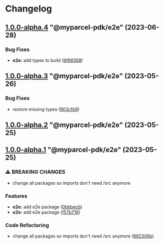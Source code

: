 # Changelog

<!-- MONODEPLOY:BELOW -->

## [1.0.0-alpha.4](https://github/myparcelnl/js-pdk/compare/@myparcel-pdk/e2e@1.0.0-alpha.3...@myparcel-pdk/e2e@1.0.0-alpha.4) "@myparcel-pdk/e2e" (2023-06-28)


### Bug Fixes

* **e2e:** add types to build ([6f66568](https://github/myparcelnl/js-pdk/commit/6f665685c685e119a0f2fc00feb29ea711f93f13))




## [1.0.0-alpha.3](https://github/myparcelnl/js-pdk/compare/@myparcel-pdk/e2e@1.0.0-alpha.2...@myparcel-pdk/e2e@1.0.0-alpha.3) "@myparcel-pdk/e2e" (2023-05-26)


### Bug Fixes

* restore missing types ([903cfb9](https://github/myparcelnl/js-pdk/commit/903cfb95f161bb5b49fbb91c4f96a7e44c524db8))




## [1.0.0-alpha.2](https://github/myparcelnl/js-pdk/compare/@myparcel-pdk/e2e@1.0.0-alpha.1...@myparcel-pdk/e2e@1.0.0-alpha.2) "@myparcel-pdk/e2e" (2023-05-25)




## [1.0.0-alpha.1](https://github/myparcelnl/js-pdk/compare/@myparcel-pdk/e2e@1.0.0-alpha.0...@myparcel-pdk/e2e@1.0.0-alpha.1) "@myparcel-pdk/e2e" (2023-05-25)


### ⚠ BREAKING CHANGES

* change all packages so imports don't need /src anymore

### Features

* **e2e:** add e2e package ([0bbbecb](https://github/myparcelnl/js-pdk/commit/0bbbecb772a2cf7b36c5f23c66702c21a50cdb90))
* **e2e:** add e2e package ([f57b716](https://github/myparcelnl/js-pdk/commit/f57b716acc8e888a12e3698c5d5f14f44f21abd0))


### Code Refactoring

* change all packages so imports don't need /src anymore ([892306b](https://github/myparcelnl/js-pdk/commit/892306bd3307fe8d5d011bbf6eb7654f7365347a))


